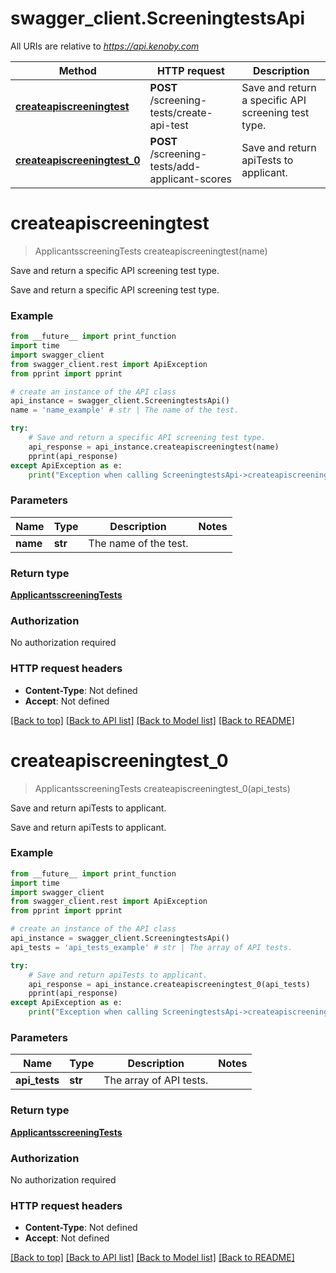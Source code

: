 # swagger_client.ScreeningtestsApi

All URIs are relative to *https://api.kenoby.com*

Method | HTTP request | Description
------------- | ------------- | -------------
[**createapiscreeningtest**](ScreeningtestsApi.md#createapiscreeningtest) | **POST** /screening-tests/create-api-test | Save and return a specific API screening test type.
[**createapiscreeningtest_0**](ScreeningtestsApi.md#createapiscreeningtest_0) | **POST** /screening-tests/add-applicant-scores | Save and return apiTests to applicant.


# **createapiscreeningtest**
> ApplicantsscreeningTests createapiscreeningtest(name)

Save and return a specific API screening test type.

Save and return a specific API screening test type.

### Example
```python
from __future__ import print_function
import time
import swagger_client
from swagger_client.rest import ApiException
from pprint import pprint

# create an instance of the API class
api_instance = swagger_client.ScreeningtestsApi()
name = 'name_example' # str | The name of the test.

try:
    # Save and return a specific API screening test type.
    api_response = api_instance.createapiscreeningtest(name)
    pprint(api_response)
except ApiException as e:
    print("Exception when calling ScreeningtestsApi->createapiscreeningtest: %s\n" % e)
```

### Parameters

Name | Type | Description  | Notes
------------- | ------------- | ------------- | -------------
 **name** | **str**| The name of the test. | 

### Return type

[**ApplicantsscreeningTests**](ApplicantsscreeningTests.md)

### Authorization

No authorization required

### HTTP request headers

 - **Content-Type**: Not defined
 - **Accept**: Not defined

[[Back to top]](#) [[Back to API list]](../README.md#documentation-for-api-endpoints) [[Back to Model list]](../README.md#documentation-for-models) [[Back to README]](../README.md)

# **createapiscreeningtest_0**
> ApplicantsscreeningTests createapiscreeningtest_0(api_tests)

Save and return apiTests to applicant.

Save and return apiTests to applicant.

### Example
```python
from __future__ import print_function
import time
import swagger_client
from swagger_client.rest import ApiException
from pprint import pprint

# create an instance of the API class
api_instance = swagger_client.ScreeningtestsApi()
api_tests = 'api_tests_example' # str | The array of API tests.

try:
    # Save and return apiTests to applicant.
    api_response = api_instance.createapiscreeningtest_0(api_tests)
    pprint(api_response)
except ApiException as e:
    print("Exception when calling ScreeningtestsApi->createapiscreeningtest_0: %s\n" % e)
```

### Parameters

Name | Type | Description  | Notes
------------- | ------------- | ------------- | -------------
 **api_tests** | **str**| The array of API tests. | 

### Return type

[**ApplicantsscreeningTests**](ApplicantsscreeningTests.md)

### Authorization

No authorization required

### HTTP request headers

 - **Content-Type**: Not defined
 - **Accept**: Not defined

[[Back to top]](#) [[Back to API list]](../README.md#documentation-for-api-endpoints) [[Back to Model list]](../README.md#documentation-for-models) [[Back to README]](../README.md)

